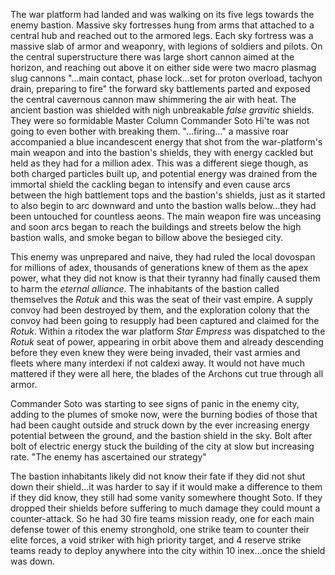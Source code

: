 The war platform had landed and was walking on its five legs towards the enemy bastion. Massive sky fortresses hung from arms that attached to a central hub and reached out to the armored legs. Each sky fortress was a massive slab of armor and weaponry, with legions of soldiers and pilots. On the central superstructure there was large short cannon aimed at the horizon, and reaching out above it on either side were two macro plasmag slug cannons "...main contact, phase lock...set for proton overload, tachyon drain, preparing to fire" the forward sky battlements parted and exposed the central cavernous cannon maw shimmering the air with heat. The ancient bastion was shielded with nigh unbreakable _false gravitic_ shields. They were so formidable Master Column Commander Soto Hi'te was not going to even bother with breaking them. "...firing..." a massive roar accompanied a blue incandescent energy that shot from the war-platform's main weapon and into the bastion's shields, they with energy cackled but held as they had for a million adex. This was a different siege though, as both charged particles built up, and potential energy was drained from the immortal shield the cackling began to intensify and even cause arcs between the high battlement tops and the bastion's shields, just as it started to also begin to arc downward and unto the bastion walls below...they had been untouched for countless aeons. The main weapon fire was unceasing and soon arcs began to reach the buildings and streets below the high bastion walls, and smoke began to billow above the besieged city.

This enemy was unprepared and naive, they had ruled the local dovospan for millions of adex, thousands of generations knew of them as the apex power, what they did not know is that their tyranny had finally caused them to harm the _eternal alliance_. The inhabitants of the bastion called themselves the _Rotuk_ and this was the seat of their vast empire. A supply convoy had been destroyed by them, and the exploration colony that the convoy had been going to resupply had been captured and claimed for the _Rotuk_. Within a ritodex the war platform _Star Empress_ was dispatched to the _Rotuk_ seat of power, appearing in orbit above them and already descending before they even knew they were being invaded, their vast armies and fleets where many interdexi if not caldexi away. It would not have much mattered if they were all here, the blades of the Archons cut true through all armor.

Commander Soto was starting to see signs of panic in the enemy city, adding to the plumes of smoke now, were the burning bodies of those that had been caught outside and struck down by the ever increasing energy potential between the ground, and the bastion shield in the sky. Bolt after bolt of electric energy stuck the building of the city at slow but increasing rate. "The enemy has ascertained our strategy"

The bastion inhabitants likely did not know their fate if they did not shut down their shield...it was harder to say if it would make a difference to them if they did know, they still had some vanity somewhere thought Soto. If they dropped their shields before suffering to much damage they could mount a counter-attack. So he had 30 fire teams mission ready, one for each main defense tower of this enemy stronghold, one strike team to counter their elite forces, a void striker with high priority target, and 4 reserve strike teams ready to deploy anywhere into the city within 10 inex...once the shield was down.
